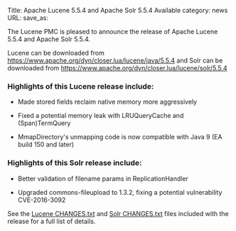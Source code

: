 Title: Apache Lucene 5.5.4 and Apache Solr 5.5.4 Available
category: news
URL: 
save_as: 

The Lucene PMC is pleased to announce the release of Apache Lucene 5.5.4 and Apache Solr 5.5.4.

Lucene can be downloaded from <https://www.apache.org/dyn/closer.lua/lucene/java/5.5.4>
and Solr can be downloaded from <https://www.apache.org/dyn/closer.lua/lucene/solr/5.5.4>

### Highlights of this Lucene release include:

 * Made stored fields reclaim native memory more aggressively

 * Fixed a potential memory leak with LRUQueryCache and (Span)TermQuery

 * MmapDirectory's unmapping code is now compatible with Java 9 (EA build 150 and later)

### Highlights of this Solr release include:

 * Better validation of filename params in ReplicationHandler

 * Upgraded commons-fileupload to 1.3.2, fixing a potential vulnerability CVE-2016-3092

See the [Lucene CHANGES.txt](/core/5_5_4/changes/Changes.html) and
[Solr CHANGES.txt](/solr/5_5_4/changes/Changes.html) files included
with the release for a full list of details.


